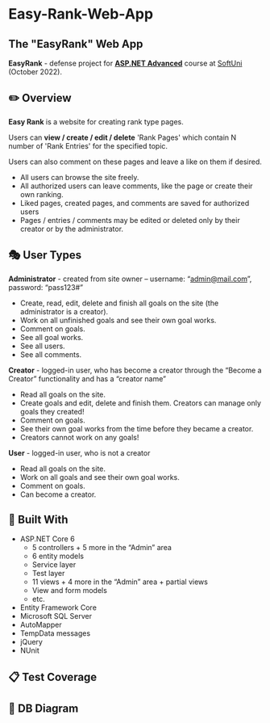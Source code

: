 # Easy-Rank-Web-App

## The "EasyRank" Web App

**EasyRank** - defense project for [**ASP.NET Advanced**](https://softuni.bg/trainings/3854/asp-net-advanced-october-2022) course at [SoftUni](https://softuni.bg/ "SoftUni") (October 2022).

## :pencil2: Overview

**Easy Rank** is a website for creating rank type pages.

Users can **view / create / edit / delete** 'Rank Pages' which contain N number of 'Rank Entries' for the specified topic.

Users can also comment on these pages and leave a like on them if desired.

- All users can browse the site freely.
- All authorized users can leave comments, like the page or create their own ranking.
- Liked pages, created pages, and comments are saved for authorized users
- Pages / entries / comments may be edited or deleted only by their creator or by the administrator.

## :performing_arts: User Types

**Administrator** - created from site owner – username: “admin@mail.com”, password: “pass123#”

- Create, read, edit, delete and finish all goals on the site (the administrator is a creator).
- Work on all unfinished goals and see their own goal works.
- Comment on goals.
- See all goal works.
- See all users.
- See all comments.

**Creator** - logged-in user, who has become a creator through the “Become a Creator” functionality and has a “creator name”

- Read all goals on the site.
- Create goals and edit, delete and finish them. Creators can manage only goals they created!
- Comment on goals.
- See their own goal works from the time before they became a creator.
- Creators cannot work on any goals!

**User** - logged-in user, who is not a creator

- Read all goals on the site.
- Work on all goals and see their own goal works.
- Comment on goals.
- Can become a creator.

## :hammer: Built With

- ASP.NET Core 6
  - 5 controllers + 5 more in the “Admin” area
  - 6 entity models
  - Service layer
  - Test layer
  - 11 views + 4 more in the “Admin” area + partial views
  - View and form models
  - etc.
- Entity Framework Core
- Microsoft SQL Server
- AutoMapper
- TempData messages
- jQuery
- NUnit

## :clipboard: Test Coverage

## :wrench: DB Diagram

